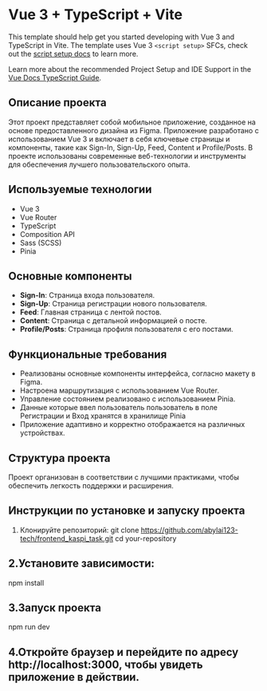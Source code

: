 # Vue 3 + TypeScript + Vite

This template should help get you started developing with Vue 3 and TypeScript in Vite. The template uses Vue 3 `<script setup>` SFCs, check out the [script setup docs](https://v3.vuejs.org/api/sfc-script-setup.html#sfc-script-setup) to learn more.

Learn more about the recommended Project Setup and IDE Support in the [Vue Docs TypeScript Guide](https://vuejs.org/guide/typescript/overview.html#project-setup).

## Описание проекта

Этот проект представляет собой мобильное приложение, созданное на основе предоставленного дизайна из Figma. Приложение разработано с использованием Vue 3 и включает в себя ключевые страницы и компоненты, такие как Sign-In, Sign-Up, Feed, Content и Profile/Posts. В проекте использованы современные веб-технологии и инструменты для обеспечения лучшего пользовательского опыта.

## Используемые технологии

- Vue 3
- Vue Router
- TypeScript
- Composition API
- Sass (SCSS)
- Pinia

## Основные компоненты

- **Sign-In**: Страница входа пользователя.
- **Sign-Up**: Страница регистрации нового пользователя.
- **Feed**: Главная страница с лентой постов.
- **Content**: Страница с детальной информацией о посте.
- **Profile/Posts**: Страница профиля пользователя с его постами.

## Функциональные требования

- Реализованы основные компоненты интерфейса, согласно макету в Figma.
- Настроена маршрутизация с использованием Vue Router.
- Управление состоянием реализовано с использованием Pinia. 
- Данные которые ввел пользователь пользователь в поле Регистрации и Вход хранятся в хранилище Pinia
- Приложение адаптивно и корректно отображается на различных устройствах.

## Структура проекта

Проект организован в соответствии с лучшими практиками, чтобы обеспечить легкость поддержки и расширения.


## Инструкции по установке и запуску проекта
1. Клонируйте репозиторий:
git clone https://github.com/abylai123-tech/frontend_kaspi_task.git
cd your-repository

## 2.Установите зависимости:
npm install

## 3.Запуск проекта
npm run dev

## 4.Откройте браузер и перейдите по адресу http://localhost:3000, чтобы увидеть приложение в действии.